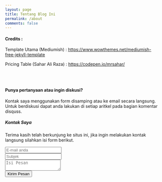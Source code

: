 ```yaml
---
layout: page
title: Tentang Blog Ini
permalink: /about
comments: false
---
```


<div class="row justify-content-between">
<div class="col-md-8 pr-5">    

<h4>Credits : </h4>

<p>Template Utama (Mediumish) : <a href="https://www.wowthemes.net/mediumish-free-jekyll-template">https://www.wowthemes.net/mediumish-free-jekyll-template</a></p>
<p>Pricing Table (Sahar Ali Raza) : <a href="https://codepen.io/mrsahar/">https://codepen.io/mrsahar/</a></p>
<br/><br/>
<h4>Punya pertanyaan atau ingin diskusi?</h4>

Kontak saya menggunakan form disamping atau ke email secara langsung.
Untuk berdiskusi dapat anda lakukan di setiap aritkel pada bagian komentar disquss.

</div>

<div class="col-md-4">
    
<div class="sticky-top sticky-top-80">
<h5>Kontak Saya</h5>

<p>Terima kasih telah berkunjung ke situs ini, jika ingin melakukan kontak langsung silahkan isi form berikut.</p>

<form method="POST" action="https://formspree.io/dhal@programming.my.id">
  <input class="form-control" type="email" name="email" placeholder="E-mail anda"><br/>
  <input class="form-control" type="text" name="subjek" placeholder="Subjek"><br/>
  <textarea class="form-control" name="message" placeholder="Isi Pesan"></textarea><br/>
  <button class="btn btn-primary" type="submit">Kirim Pesan</button>
</form>

</div>
</div>
</div>